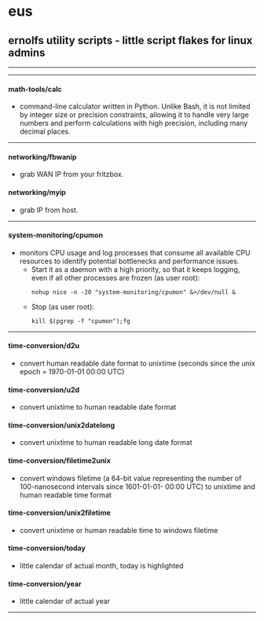 # eus
## ernolfs utility scripts - little script flakes for linux admins

---
---

#### **math-tools/calc**
  - command-line calculator written in Python. Unlike Bash, it is not limited by integer size or precision constraints, allowing it to handle very large numbers and perform calculations with high precision, including many decimal places.

---

#### **networking/fbwanip**
  - grab WAN IP from your fritzbox.
#### **networking/myip**
  - grab IP from host.

---

#### **system-monitoring/cpumon**
  - monitors CPU usage and log processes that consume all available CPU resources to identify potential bottlenecks and performance issues.
    - Start it as a daemon with a high priority, so that it keeps logging, even if all other processes are frozen (as user root):
      ```
      nohup nice -n -20 "system-monitoring/cpumon" &>/dev/null &
      ```
    - Stop (as user root):
      ```
      kill $(pgrep -f "cpumon");fg
      ```

---

#### **time-conversion/d2u**
  - convert human readable date format to unixtime (seconds since the unix epoch = 1970-01-01 00:00 UTC)
#### **time-conversion/u2d**
  - convert unixtime to human readable date format
#### **time-conversion/unix2datelong**
  - convert unixtime to human readable long date format
#### **time-conversion/filetime2unix**
  - convert windows filetime (a 64-bit value representing the number of 100-nanosecond intervals since 1601-01-01- 00:00 UTC) to unixtime and human readable time format
#### **time-conversion/unix2filetime**
  - convert unixtime or human readable time to windows filetime
#### **time-conversion/today**
  - little calendar of actual month, today is highlighted
#### **time-conversion/year**
  - little calendar of actual year

---

